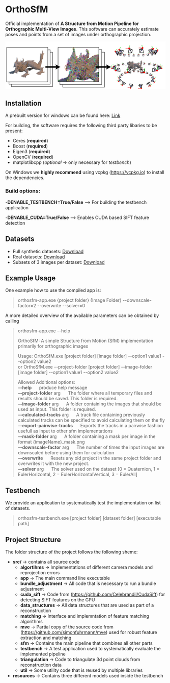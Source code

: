 # OrthoSfM

Official implementation of **A Structure from Motion Pipeline for Orthographic Multi-View Images**. This software can accurately estimate poses and points from a set of images under orthographic projection.

![alt text](resources/header.png "Logo Title Text 1")

## Installation
A prebuilt version for windows can be found here: [Link](https://github.com/Voleuro/OrthoSfM/releases)

For building, the software requires the following third party libaries to be present:
- Ceres (**required**)
- Boost (**required**)
- Eigen3 (**required**)
- OpenCV (**required**)
- matplotlibcpp (_optional_ -> only necessary for _testbench_)

On Windows we **highly recommend** using vcpkg (https://vcpkg.io) to install the dependencies. 

### Build options:
-**DENABLE_TESTBENCH=True/False** --> For building the testbench application

-**DENABLE_CUDA=True/False** --> Enables CUDA based SIFT feature detection

## Datasets
- Full synthetic datasets: [Download](https://drive.google.com/file/d/1OhH9fRM32tckw20YjlY1syWuxUmqj7Cx/view?usp=sharing)
- Real datasets: [Download](https://drive.google.com/file/d/1Vq19ybqZeehg95YvyNChWj9lJkc2HFxP/view?usp=sharing) 
- Subsets of 3 images per dataset: [Download](https://drive.google.com/file/d/1tj4dlzt6TjyTrP-dFmp5j0v8YhWHx1XZ/view?usp=sharing)

## Example Usage 
One example how to use the compiled app is:
> orthosfm-app.exe {project folder} {Image Folder} 
--downscale-factor=2
--overwrite
--solver=0

A more detailed overview of the available parameters can be obtained by calling 
> orthosfm-app.exe --help
> 
> OrthoSfM: A simple Structure from Motion (SfM) implementation primarily for orthographic images
> 
> Usage:  OrthoSfM.exe [project folder] [image folder] --option1 value1 --option2 value2 \
> or      OrthoSfM.exe --project-folder [project folder] --image-folder [image folder] --option1 value1 --option2 value2
> 
> Allowed Additional options:\
> **--help** &nbsp;&nbsp;&nbsp;&nbsp; produce help message\
> **--project-folder** arg  &nbsp;&nbsp;&nbsp;&nbsp;    The folder where all temporary files and results
should be saved. This folder is required.\
> **--image-folder** arg   &nbsp;&nbsp;&nbsp;&nbsp;     A folder containing the images that should be used
as input. This folder is required.\
> **--calculated-tracks** arg &nbsp;&nbsp;&nbsp;&nbsp;  A track file containing previously calculated
tracks can be specified to avoid calculating them
on the fly\
> **--export-pairwise-tracks** &nbsp;&nbsp;&nbsp;&nbsp; Exports the tracks in a pairwise fashion usefull as
input to other sfm implementations\
> **--mask-folder** arg     &nbsp;&nbsp;&nbsp;&nbsp;    A folder containing a mask per image in the format
{imageName}_mask.png\
> **--downscale-factor** arg &nbsp;&nbsp;&nbsp;&nbsp;   The number of times the input images are downscaled
before using them for calculation\
> **--overwrite**      &nbsp;&nbsp;&nbsp;&nbsp;         Resets any old project in the same project folder and overwrites it with the new project.\
> **--solver** arg      &nbsp;&nbsp;&nbsp;&nbsp;        The solver used on the dataset [0 = Quaternion, 1 = EulerHorizontal, 2 = EulerHorizontalVertical, 3 = EulerAll]

## Testbench
We provide an application to systematically test the implementation on list of datasets.
> orthosfm-testbench.exe [project folder] [dataset folder] [executable path]

## Project Structure
The folder structure of the project follows the following sheme:
- <b>src/</b> -> contains all source code
    - **algortihms** -> Implementations of different camera models and reprojection errors
    - **app** -> The main command line executable
    - **bundle_adjustment** -> All code that is necessary to run a bundle adjustment
    - **cuda_sift** -> Code from (https://github.com/Celebrandil/CudaSift) for detecting SIFT features on the GPU
    - **data_structures** -> All data structures that are used as part of a reconstruction
    - **matching** -> Interface and implemntation of feature matching algorithms
    - **mve** -> Partial copy of the source code from (https://github.com/simonfuhrmann/mve) used for robust feature extraction and matching
    - **sfm** -> Contains the main pipeline that combines all other parts
    - **testbench** -> A test application used to systematically evaluate the implemented pipeline
    - **triangulation** -> Code to triangulate 3d point clouds from reconstruction data
    - **util** -> Some utility code that is reused by multiple libraries
- **resources** -> Contains three different models used inside the testbench
